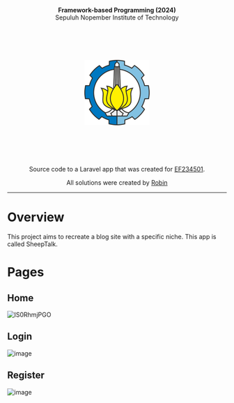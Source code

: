 <p align="center"><b>Framework-based Programming (2024)</b><br>Sepuluh Nopember Institute of Technology</p>

<p align="center"><img src="https://raw.githubusercontent.com/Rubinskiy/IF184202-Data-Structures/main/its.png" style="transform: scale(0.5);"></p>
  
<p align="center">Source code to a Laravel app that was created for <a href="https://www.its.ac.id/informatika/academic/study-program/bachelor-degree/curriculum-handbook-and-syllabus-for-undergraduate-study-program/">EF234501</a>.</p>
<p align="center">All solutions were created by <a href="https://github.com/Rubinskiy">Robin</a></p>

<hr>

# Overview
This project aims to recreate a blog site with a specific niche. This app is called SheepTalk.

# Pages
## Home
![IS0RhmjPGO](https://github.com/user-attachments/assets/8070b8df-3df8-424d-aafd-8f1ab3c7ed41)

## Login
![image](https://github.com/user-attachments/assets/290d0b05-5723-4a41-8e11-eaafe49d3d50)

## Register
![image](https://github.com/user-attachments/assets/4c5e37ae-2559-4b28-8a94-b47f10b169c8)

